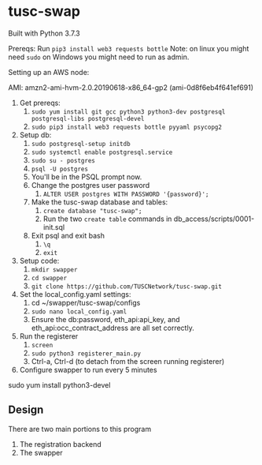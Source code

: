 # tusc-swap

Built with Python 3.7.3

Prereqs:
Run `pip3 install web3 requests bottle`
Note: on linux you might need `sudo` on Windows you might need to run as admin.

Setting up an AWS node:

AMI: amzn2-ami-hvm-2.0.20190618-x86_64-gp2 (ami-0d8f6eb4f641ef691)

1. Get prereqs:
    1. `sudo yum install git gcc python3 python3-dev postgresql postgresql-libs postgresql-devel`
    1. `sudo pip3 install web3 requests bottle pyyaml psycopg2`
1. Setup db:
    1. `sudo postgresql-setup initdb`
    1. `sudo systemctl enable postgresql.service`
    1. `sudo su - postgres`
    1. `psql -U postgres`
    1. You'll be in the PSQL prompt now.
    1. Change the postgres user password
        1. `ALTER USER postgres WITH PASSWORD '{password}';`
    1. Make the tusc-swap database and tables:
        1. `create database "tusc-swap";`
        1. Run the two `create table` commands in db_access/scripts/0001-init.sql
    1. Exit psql and exit bash
        1. `\q`
        1. `exit`
1. Setup code:
    1. `mkdir swapper`
    1. `cd swapper`
    1. `git clone https://github.com/TUSCNetwork/tusc-swap.git`
1. Set the local_config.yaml settings:
    1. cd ~/swapper/tusc-swap/configs
    1. `sudo nano local_config.yaml`
    1. Ensure the db:password, eth_api:api_key, and eth_api:occ_contract_address are all set correctly.
1. Run the registerer
    1. `screen`
    1. `sudo python3 registerer_main.py`
    1. Ctrl-a, Ctrl-d (to detach from the screen running registerer)
1. Configure swapper to run every 5 minutes

 

sudo yum install python3-devel
## Design

There are two main portions to this program
1. The registration backend
2. The swapper